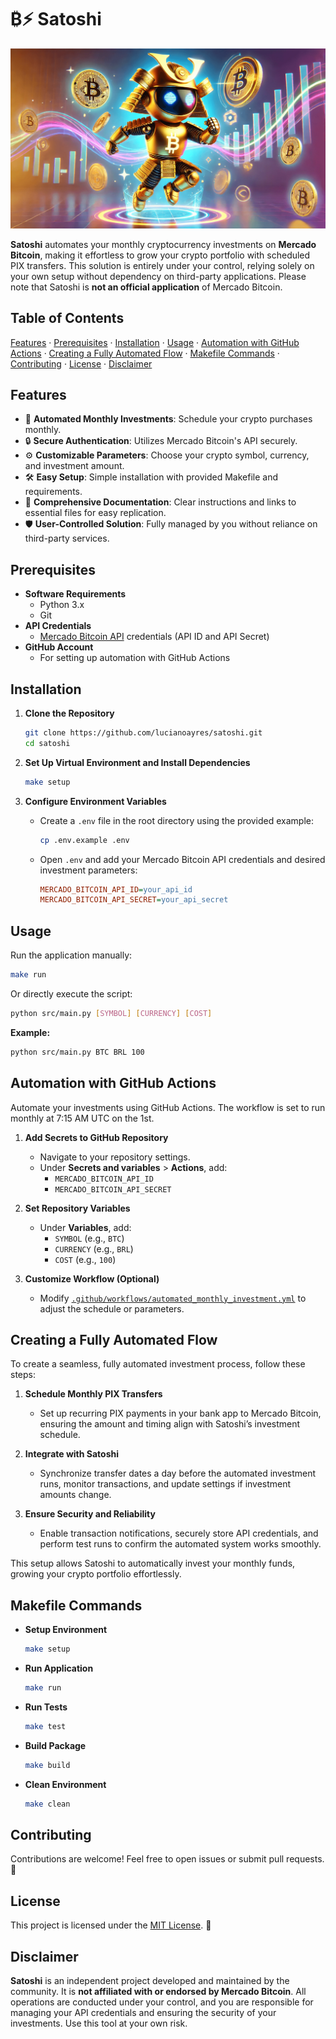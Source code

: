# ₿⚡ Satoshi

![Satoshi Banner](https://github.com/lucianoayres/satoshi/blob/main/images/satoshi_banner_optimized.png?raw=true)

**Satoshi** automates your monthly cryptocurrency investments on **Mercado Bitcoin**, making it effortless to grow your crypto portfolio with scheduled PIX transfers. This solution is entirely under your control, relying solely on your own setup without dependency on third-party applications. Please note that Satoshi is **not an official application** of Mercado Bitcoin.

## Table of Contents

[Features](#features) · [Prerequisites](#prerequisites) · [Installation](#installation) · [Usage](#usage) · [Automation with GitHub Actions](#automation-with-github-actions) · [Creating a Fully Automated Flow](#creating-a-fully-automated-flow) · [Makefile Commands](#makefile-commands) · [Contributing](#contributing) · [License](#license) · [Disclaimer](#disclaimer)

## Features

-   📅 **Automated Monthly Investments**: Schedule your crypto purchases monthly.
-   🔒 **Secure Authentication**: Utilizes Mercado Bitcoin's API securely.
-   ⚙️ **Customizable Parameters**: Choose your crypto symbol, currency, and investment amount.
-   🛠️ **Easy Setup**: Simple installation with provided Makefile and requirements.
-   🔗 **Comprehensive Documentation**: Clear instructions and links to essential files for easy replication.
-   🛡️ **User-Controlled Solution**: Fully managed by you without reliance on third-party services.

## Prerequisites

-   **Software Requirements**
    -   Python 3.x
    -   Git
-   **API Credentials**
    -   [Mercado Bitcoin API](https://api.mercadobitcoin.net/) credentials (API ID and API Secret)
-   **GitHub Account**
    -   For setting up automation with GitHub Actions

## Installation

1. **Clone the Repository**

    ```bash
    git clone https://github.com/lucianoayres/satoshi.git
    cd satoshi
    ```

2. **Set Up Virtual Environment and Install Dependencies**

    ```bash
    make setup
    ```

3. **Configure Environment Variables**

    - Create a `.env` file in the root directory using the provided example:

        ```bash
        cp .env.example .env
        ```

    - Open `.env` and add your Mercado Bitcoin API credentials and desired investment parameters:

        ```ini
        MERCADO_BITCOIN_API_ID=your_api_id
        MERCADO_BITCOIN_API_SECRET=your_api_secret
        ```

## Usage

Run the application manually:

```bash
make run
```

Or directly execute the script:

```bash
python src/main.py [SYMBOL] [CURRENCY] [COST]
```

**Example:**

```bash
python src/main.py BTC BRL 100
```

## Automation with GitHub Actions

Automate your investments using GitHub Actions. The workflow is set to run monthly at 7:15 AM UTC on the 1st.

1. **Add Secrets to GitHub Repository**

    - Navigate to your repository settings.
    - Under **Secrets and variables** > **Actions**, add:
        - `MERCADO_BITCOIN_API_ID`
        - `MERCADO_BITCOIN_API_SECRET`

2. **Set Repository Variables**

    - Under **Variables**, add:
        - `SYMBOL` (e.g., `BTC`)
        - `CURRENCY` (e.g., `BRL`)
        - `COST` (e.g., `100`)

3. **Customize Workflow (Optional)**

    - Modify [`.github/workflows/automated_monthly_investment.yml`](.github/workflows/automated_monthly_investment.yml) to adjust the schedule or parameters.

## Creating a Fully Automated Flow

To create a seamless, fully automated investment process, follow these steps:

1. **Schedule Monthly PIX Transfers**

    - Set up recurring PIX payments in your bank app to Mercado Bitcoin, ensuring the amount and timing align with Satoshi’s investment schedule.

2. **Integrate with Satoshi**

    - Synchronize transfer dates a day before the automated investment runs, monitor transactions, and update settings if investment amounts change.

3. **Ensure Security and Reliability**
    - Enable transaction notifications, securely store API credentials, and perform test runs to confirm the automated system works smoothly.

This setup allows Satoshi to automatically invest your monthly funds, growing your crypto portfolio effortlessly.

## Makefile Commands

-   **Setup Environment**

    ```bash
    make setup
    ```

-   **Run Application**

    ```bash
    make run
    ```

-   **Run Tests**

    ```bash
    make test
    ```

-   **Build Package**

    ```bash
    make build
    ```

-   **Clean Environment**

    ```bash
    make clean
    ```

## Contributing

Contributions are welcome! Feel free to open issues or submit pull requests. 🤝

## License

This project is licensed under the [MIT License](LICENSE). 📄

## Disclaimer

**Satoshi** is an independent project developed and maintained by the community. It is **not affiliated with or endorsed by Mercado Bitcoin**. All operations are conducted under your control, and you are responsible for managing your API credentials and ensuring the security of your investments. Use this tool at your own risk.
